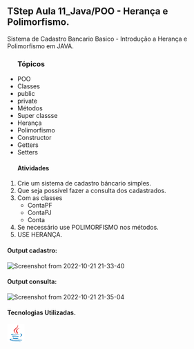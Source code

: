 <h2>TStep Aula 11_Java/POO - Herança e Polimorfismo.</h2>

<p>Sistema de Cadastro  Bancario Basico - Introdução a Herança e Polimorfismo em JAVA.</p>

<ul><h3>Tópicos</h3>
<li>POO</li>
<li>Classes</li>
<li>public</li>
<li>private</li>
<li>Métodos</li>
<li>Super classse</li>
<li>Herança</li>
<li>Polimorfismo</li>
<li>Constructor</li>
<li>Getters</li>
<li>Setters</li>
</ul>

<ol><h4>Atividades</h4>
<li>Crie um sistema de cadastro báncario simples.</li>
<li>Que seja possível fazer a consulta dos cadastrados.</li>
<li>Com as classes
  <ul>
   <li> ContaPF</li>
  <li>ContaPJ</li>
    <li>Conta</li>
  </ul>
  </li>
<li>Se necessário use POLIMORFISMO nos métodos.</li>
<li>USE HERANÇA.</li>
</ol>

<h4>Output cadastro:</h4>

![Screenshot from 2022-10-21 21-33-40](https://user-images.githubusercontent.com/78119622/197308445-ff079a53-7ecd-4816-be08-089d3ba2b562.png)

<h4>Output consulta:</h4>

![Screenshot from 2022-10-21 21-35-04](https://user-images.githubusercontent.com/78119622/197308459-c16dc28d-4bef-4d80-86b9-ad363b2f2069.png)


<h4>Tecnologias Utilizadas.</h4>
 
<p align="left">
<a href="https://www.java.com" target="_blank" rel="noreferrer"> <img src="https://raw.githubusercontent.com/devicons/devicon/master/icons/java/java-original.svg" alt="java" width="40" height="40"/> </a> </p> 
